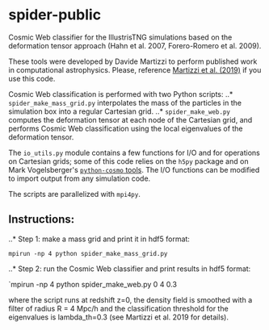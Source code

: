 # spider-public
Cosmic Web classifier for the IllustrisTNG simulations based on the deformation tensor approach (Hahn et al. 2007, Forero-Romero et al. 2009). 

These tools were developed by Davide Martizzi to perform published work in computational astrophysics. Please, reference [Martizzi et al. (2019)](https://ui.adsabs.harvard.edu/abs/2019MNRAS.486.3766M/abstract) if you use this code. 

Cosmic Web classification is performed with two Python scripts:
..* `spider_make_mass_grid.py` interpolates the mass of the particles in the simulation box into a regular Cartesian grid. 
..* `spider_make_web.py` computes the deformation tensor at each node of the Cartesian grid, and performs Cosmic Web classification using the local eigenvalues of the deformation tensor.

The `io_utils.py` module contains a few functions for I/O and for operations on Cartesian grids; some of this code relies on the `h5py` package and on Mark Vogelsberger's [`python-cosmo` tools](https://wwwmpa.mpa-garching.mpg.de/svn/cosmo-group/Arepo/tools/Python). The I/O functions can be modified to import output from any simulation code. 

The scripts are parallelized with `mpi4py`.

## Instructions: 

..* Step 1: make a mass grid and print it in hdf5 format:

  `mpirun -np 4 python spider_make_mass_grid.py`
  
..* Step 2: run the Cosmic Web classifier and print results in hdf5 format:

  `mpirun -np 4 python spider_make_web.py 0 4 0.3
  
  where the script runs at redshift z=0, the density field is smoothed with a filter of radius R = 4 Mpc/h and the classification threshold for the eigenvalues is lambda_th=0.3 (see Martizzi et al. 2019 for details).
  
